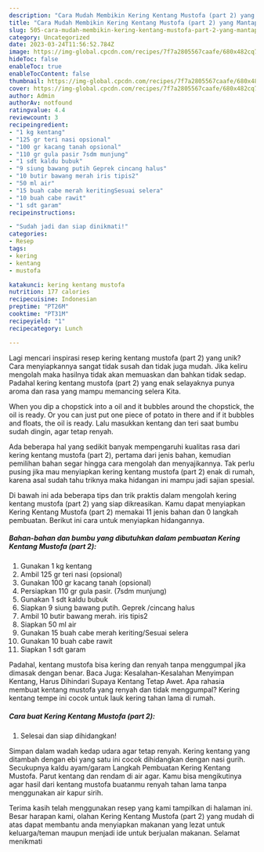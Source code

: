```yaml
---
description: "Cara Mudah Membikin Kering Kentang Mustofa (part 2) yang Mantap"
title: "Cara Mudah Membikin Kering Kentang Mustofa (part 2) yang Mantap"
slug: 505-cara-mudah-membikin-kering-kentang-mustofa-part-2-yang-mantap
category: Uncategorized
date: 2023-03-24T11:56:52.784Z
image: https://img-global.cpcdn.com/recipes/7f7a2805567caafe/680x482cq70/kering-kentang-mustofa-part-2-foto-resep-utama.jpg
hideToc: false
enableToc: true
enableTocContent: false
thumbnail: https://img-global.cpcdn.com/recipes/7f7a2805567caafe/680x482cq70/kering-kentang-mustofa-part-2-foto-resep-utama.jpg
cover: https://img-global.cpcdn.com/recipes/7f7a2805567caafe/680x482cq70/kering-kentang-mustofa-part-2-foto-resep-utama.jpg
author: Admin
authorAv: notfound
ratingvalue: 4.4
reviewcount: 3
recipeingredient:
- "1 kg kentang"
- "125 gr teri nasi opsional"
- "100 gr kacang tanah opsional"
- "110 gr gula pasir 7sdm munjung"
- "1 sdt kaldu bubuk"
- "9 siung bawang putih Geprek cincang halus"
- "10 butir bawang merah iris tipis2"
- "50 ml air"
- "15 buah cabe merah keritingSesuai selera"
- "10 buah cabe rawit"
- "1 sdt garam"
recipeinstructions:

- "Sudah jadi dan siap dinikmati!"
categories:
- Resep
tags:
- kering
- kentang
- mustofa

katakunci: kering kentang mustofa 
nutrition: 177 calories
recipecuisine: Indonesian
preptime: "PT26M"
cooktime: "PT31M"
recipeyield: "1"
recipecategory: Lunch

---
```





Lagi mencari inspirasi resep kering kentang mustofa (part 2) yang unik? Cara menyiapkannya sangat tidak susah dan tidak juga mudah. Jika keliru mengolah maka hasilnya tidak akan memuaskan dan bahkan tidak sedap. Padahal kering kentang mustofa (part 2) yang enak selayaknya punya aroma dan rasa yang mampu memancing selera Kita.





When you dip a chopstick into a oil and it bubbles around the chopstick, the oil is ready. Or you can just put one piece of potato in there and if it bubbles and floats, the oil is ready. Lalu masukkan kentang dan teri saat bumbu sudah dingin, agar tetap renyah.

Ada beberapa hal yang sedikit banyak mempengaruhi kualitas rasa dari kering kentang mustofa (part 2), pertama dari jenis bahan, kemudian pemilihan bahan segar hingga cara mengolah dan menyajikannya. Tak perlu pusing jika mau menyiapkan kering kentang mustofa (part 2) enak di rumah, karena asal sudah tahu triknya maka hidangan ini mampu jadi sajian spesial.






Di bawah ini ada beberapa tips dan trik praktis dalam mengolah kering kentang mustofa (part 2) yang siap dikreasikan. Kamu dapat menyiapkan Kering Kentang Mustofa (part 2) memakai 11 jenis bahan dan 0 langkah pembuatan. Berikut ini cara untuk menyiapkan hidangannya.

<!--inarticleads1-->

##### Bahan-bahan dan bumbu yang dibutuhkan dalam pembuatan Kering Kentang Mustofa (part 2):

1. Gunakan 1 kg kentang
1. Ambil 125 gr teri nasi (opsional)
1. Gunakan 100 gr kacang tanah (opsional)
1. Persiapkan 110 gr gula pasir. (7sdm munjung)
1. Gunakan 1 sdt kaldu bubuk
1. Siapkan 9 siung bawang putih. Geprek /cincang halus
1. Ambil 10 butir bawang merah. iris tipis2
1. Siapkan 50 ml air
1. Gunakan 15 buah cabe merah keriting/Sesuai selera
1. Gunakan 10 buah cabe rawit
1. Siapkan 1 sdt garam


Padahal, kentang mustofa bisa kering dan renyah tanpa menggumpal jika dimasak dengan benar. Baca Juga: Kesalahan-Kesalahan Menyimpan Kentang, Harus Dihindari Supaya Kentang Tetap Awet. Apa rahasia membuat kentang mustofa yang renyah dan tidak menggumpal? Kering kentang tempe ini cocok untuk lauk kering tahan lama di rumah. 

<!--inarticleads2-->

##### Cara buat Kering Kentang Mustofa (part 2):


1. Selesai dan siap dihidangkan!

Simpan dalam wadah kedap udara agar tetap renyah. Kering kentang yang ditambah dengan ebi yang satu ini cocok dihidangkan dengan nasi gurih. Secukupnya kaldu ayam/garam Langkah Pembuatan Kering Kentang Mustofa. Parut kentang dan rendam di air agar. Kamu bisa mengikutinya agar hasil dari kentang mustofa buatanmu renyah tahan lama tanpa menggunakan air kapur sirih. 

Terima kasih telah menggunakan resep yang kami tampilkan di halaman ini. Besar harapan kami, olahan Kering Kentang Mustofa (part 2) yang mudah di atas dapat membantu anda menyiapkan makanan yang lezat untuk keluarga/teman maupun menjadi ide untuk berjualan makanan. Selamat menikmati
